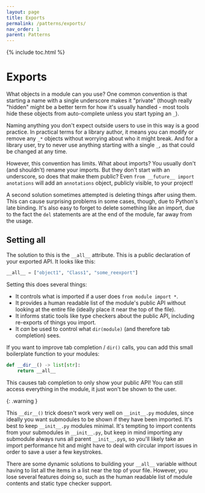```yaml
---
layout: page
title: Exports
permalink: /patterns/exports/
nav_order: 1
parent: Patterns
---
```


{% include toc.html %}

# Exports

What objects in a module can you use? One common convention is that starting a
name with a single underscore makes it "private" (though really "hidden" might
be a better term for how it's usually handled - most tools hide these objects
from auto-complete unless you start typing an `_`).

Naming anything you don't expect outside users to use in this way is a good
practice. In practical terms for a library author, it means you can modify or
remove any `_*` objects without worrying about who it might break. And for a
library user, try to never use anything starting with a single `_`, as that
could be changed at any time.

However, this convention has limits. What about imports? You usually don't (and
shouldn't) rename your imports. But they don't start with an underscore, so does
that make them public? Even `from __future__ import anotations` will add an
`annotations` object, publicly visible, to your project!

A second solution sometimes attempted is deleting things after using them. This
can cause surprising problems in some cases, though, due to Python's late
binding. It's also easy to forget to delete something like an import, due to the
fact the `del` statements are at the end of the module, far away from the usage.

## Setting all

The solution to this is the `__all__` attribute. This is a public declaration of
your exported API. It looks like this:

```python
__all__ = ["object1", "Class1", "some_reexport"]
```

Setting this does several things:

- It controls what is imported if a user does `from module import *`.
- It provides a human readable list of the module's public API without looking
  at the entire file (ideally place it near the top of the file).
- It informs static tools like type checkers about the public API, including
  re-exports of things you import.
- It _can_ be used to control what `dir(module)` (and therefore tab completion)
  sees.

If you want to improve tab completion / `dir()` calls, you can add this small
boilerplate function to your modules:

```python
def __dir__() -> list[str]:
    return __all__
```

This causes tab completion to only show your public API! You can still access
everything in the module, it just won't be shown to the user.

{: .warning }

This `__dir__()` trick doesn't work very well on `__init__.py` modules, since
ideally you want submodules to be shown if they have been imported. It's best to
keep `__init__.py` modules minimal. It's tempting to import contents from your
submodules in `__init__.py`, but keep in mind importing any submodule always
runs all parent `__init__.py`s, so you'll likely take an import performance hit
and might have to deal with circular import issues in order to save a user a few
keystrokes.

There are some dynamic solutions to building your `__all__` variable without
having to list all the items in a list near the top of your file. However, you
lose several features doing so, such as the human readable list of module
contents and static type checker support.
